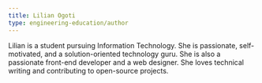```yaml
---
title: Lilian Ogoti
type: engineering-education/author
---
```

Lilian is a student pursuing Information Technology. She is passionate, self-motivated, and a solution-oriented technology guru. She is also a passionate front-end developer and a web designer. She loves technical writing and contributing to open-source projects.